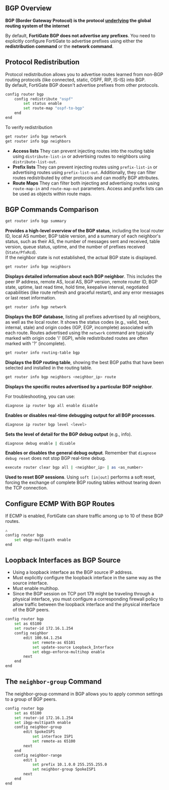## BGP Overview
**BGP (Border Gateway Protocol) is the protocol <ins>underlying</ins> the global routing system of the internet**

By default, **FortiGate BGP does not advertise any prefixes**. You need to explicitly configure FortiGate to advertise prefixes using either the **redistribution command** or the **network command**.
## Protocol Redistribution
Protocol redistribution allows you to advertise routes learned from non-BGP routing protocols (like connected, static, OSPF, RIP, IS-IS) into BGP.<br />
By default, FortiGate BGP doesn't advertise prefixes from other protocols.
```bash
config router bgp
    config redistribute "ospf"
        set status enable
        set route-map "ospf-to-bgp"
    end
end
```
To verify redistribution
```bash
get router info bgp network
get router info bgp neighbors
```
*   **Access lists** They can prevent injecting routes into the routing table using `distribute-list-in` or advertising routes to neighbors using `distribute-list-out`.
*   **Prefix lists** They can prevent injecting routes using `prefix-list-in` or advertising routes using `prefix-list-out`. Additionally, they can filter routes redistributed by other protocols and can modify BGP attributes.
*   **Route Maps** They can filter both injecting and advertising routes using `route-map-in` and `route-map-out` parameters. Access and prefix lists can be used as objects within route maps.

## BGP Commands Comparison
```bash
get router info bgp summary
```
**Provides a high-level overview of the BGP status**, including the local router ID, local AS number, BGP table version, and a summary of each neighbor's status, such as their AS, the number of messages sent and received, table version, queue status, uptime, and the number of prefixes received (`State/PfxRcd`).<br />
If the neighbor state is not established, the actual BGP state is displayed.
```bash
get router info bgp neighbors
```
**Displays detailed information about each BGP neighbor**. This includes the peer IP address, remote AS, local AS, BGP version, remote router ID, BGP state, uptime, last read time, hold time, keepalive interval, negotiated capabilities (like route refresh and graceful restart), and any error messages or last reset information.
```bash
get router info bgp network
```
**Displays the BGP database**, listing all prefixes advertised by all neighbors, as well as the local router. It shows the status codes (e.g., valid, best, internal, stale) and origin codes (IGP, EGP, incomplete) associated with each route. Routes advertised using the `network` command are typically marked with origin code 'i' (IGP), while redistributed routes are often marked with '?' (incomplete).
```bash
get router info routing-table bgp
```
**Displays the BGP routing table**, showing the best BGP paths that have been selected and installed in the routing table.
```bash
get router info bgp neighbors <neighbor_ip> route
```
**Displays the specific routes advertised by a particular BGP neighbor**.

For troubleshooting, you can use:

```bash
diagnose ip router bgp all enable disable
```
**Enables or disables real-time debugging output for all BGP processes**.
```bash
diagnose ip router bgp level <level>
```
**Sets the level of detail for the BGP debug output** (e.g., info).
```bash
diagnose debug enable | disable
```
**Enables or disables the general debug output**. Remember that `diagnose debug reset` does not stop BGP real-time debug.
```bash
execute router clear bgp all | <neighbor_ip> | as <as_number>
```
**Used to reset BGP sessions**. Using `soft [in|out]` performs a soft reset, forcing the exchange of complete BGP routing tables without tearing down the TCP connection.
## Configure ECMP With BGP Routes
If ECMP is enabled, FortiGate can share traffic among up to 10 of these BGP routes.

```bash
⚠️
config router bgp
    set ebgp-multipath enable
end
```
## Loopback Interfaces as BGP Source
+ Using a loopback interface as the BGP source IP address.
+ Must explicitly configure the loopback interface in the same way as the source interface.
+ Must enable multihop.
+ Since the BGP session on TCP port 179 might be traveling through a physical interface, you must configure a corresponding firewall policy to allow traffic between the loopback interface and the physical interface of the BGP peers.
```bash
config router bgp
    set as 65100
    set router-id 172.16.1.254
    config neighbor
        edit 100.64.1.254
            set remote-as 65101
            set update-source Loopback_Interface
            set ebgp-enforce-multihop enable
        next
    end
end
```
## The `neighbor-group` Command
The neighbor-group command in BGP allows you to apply common settings to 
a group of BGP peers.
```bash
config router bgp
    set as 65100
    set router-id 172.16.1.254
    set ibgp-multipath enable
    config neighbor-group
        edit SpokeISP1
            set interface ISP1
            set remote-as 65100
        next
    end
    config neighbor-range
        edit 1
            set prefix 10.1.0.0 255.255.255.0
            set neighbor-group SpokeISP1
        next
    end
end
```